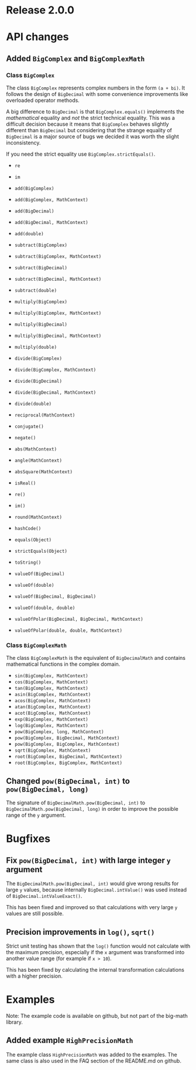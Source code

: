 # Release 2.0.0

# API changes

## Added `BigComplex` and `BigComplexMath`

### Class `BigComplex`

The class `BigComplex` represents complex numbers in the form `(a + bi)`.
It follows the design of `BigDecimal` with some convenience improvements like overloaded operator methods.

A big difference to `BigDecimal` is that `BigComplex.equals()` implements the *mathematical* equality
and *not* the strict technical equality.
This was a difficult decision because it means that `BigComplex` behaves slightly different than `BigDecimal`
but considering that the strange equality of `BigDecimal` is a major source of bugs we
decided it was worth the slight inconsistency.

If you need the strict equality use `BigComplex.strictEquals()`.

* `re`
* `im`


* `add(BigComplex)`
* `add(BigComplex, MathContext)`
* `add(BigDecimal)`
* `add(BigDecimal, MathContext)`
* `add(double)`
* `subtract(BigComplex)`
* `subtract(BigComplex, MathContext)`
* `subtract(BigDecimal)`
* `subtract(BigDecimal, MathContext)`
* `subtract(double)`
* `multiply(BigComplex)`
* `multiply(BigComplex, MathContext)`
* `multiply(BigDecimal)`
* `multiply(BigDecimal, MathContext)`
* `multiply(double)`
* `divide(BigComplex)`
* `divide(BigComplex, MathContext)`
* `divide(BigDecimal)`
* `divide(BigDecimal, MathContext)`
* `divide(double)`


* `reciprocal(MathContext)`
* `conjugate()`
* `negate()`
* `abs(MathContext)`
* `angle(MathContext)`
* `absSquare(MathContext)`


* `isReal()`
* `re()`
* `im()`
* `round(MathContext)`


* `hashCode()`
* `equals(Object)`
* `strictEquals(Object)`
* `toString()`


* `valueOf(BigDecimal)`
* `valueOf(double)`
* `valueOf(BigDecimal, BigDecimal)`
* `valueOf(double, double)`
* `valueOfPolar(BigDecimal, BigDecimal, MathContext)`
* `valueOfPolar(double, double, MathContext)`

### Class `BigComplexMath`

The class `BigComplexMath` is the equivalent of `BigDecimalMath` and contains mathematical functions in the complex domain.

* `sin(BigComplex, MathContext)` 
* `cos(BigComplex, MathContext)` 
* `tan(BigComplex, MathContext)` 
* `asin(BigComplex, MathContext)`
* `acos(BigComplex, MathContext)`
* `atan(BigComplex, MathContext)`
* `acot(BigComplex, MathContext)`
* `exp(BigComplex, MathContext)`
* `log(BigComplex, MathContext)`
* `pow(BigComplex, long, MathContext)` 
* `pow(BigComplex, BigDecimal, MathContext)` 
* `pow(BigComplex, BigComplex, MathContext)` 
* `sqrt(BigComplex, MathContext)` 
* `root(BigComplex, BigDecimal, MathContext)` 
* `root(BigComplex, BigComplex, MathContext)` 


## Changed `pow(BigDecimal, int)` to `pow(BigDecimal, long)` 

The signature of `BigDecimalMath.pow(BigDecimal, int)` to `BigDecimalMath.pow(BigDecimal, long)`
in order to improve the possible range of the `y` argument. 


# Bugfixes

## Fix `pow(BigDecimal, int)` with large integer `y` argument

The `BigDecimalMath.pow(BigDecimal, int)` would give wrong results for large `y` values, because
internally `BigDecimal.intValue()` was used instead of `BigDecimal.intValueExact()`.

This has been fixed and improved so that calculations with very large `y` values are still possible. 


## Precision improvements in `log()`, `sqrt()`

Strict unit testing has shown that the `log()` function would not calculate
with the maximum precision, especially if the `x` argument was transformed into
another value range (for example if `x > 10`).

This has been fixed by calculating the internal transformation calculations with a higher precision.


# Examples

Note: The example code is available on github, but not part of the big-math library.

## Added example `HighPrecisionMath`

The example class `HighPrecisionMath` was added to the examples.
The same class is also used in the FAQ section of the README.md on github.
